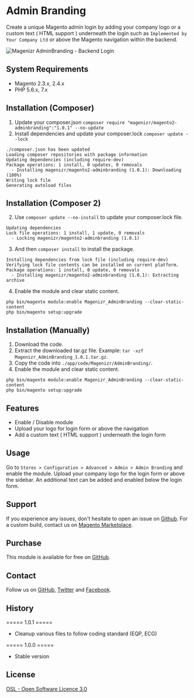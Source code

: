 # Admin Branding
Create a unique Magento admin login by adding your company logo or a custom text ( HTML support ) underneath the login such as `Implemented by Your Company Ltd` or above the Magento navigation within the backend.

![Magenizr AdminBranding - Backend Login](https://images2.imgbox.com/5f/43/XpwjZvRQ_o.png)

## System Requirements
- Magento 2.3.x, 2.4.x
- PHP 5.6.x, 7.x

## Installation (Composer)

1. Update your composer.json `composer require "magenizr/magento2-adminbranding":"1.0.1" --no-update`
2. Install dependencies and update your composer.lock `composer update --lock`

```
./composer.json has been updated
Loading composer repositories with package information
Updating dependencies (including require-dev)              
Package operations: 1 install, 0 updates, 0 removals
  - Installing magenizr/magento2-adminbranding (1.0.1): Downloading (100%)         
Writing lock file
Generating autoload files
```

## Installation (Composer 2)

2. Use `composer update --no-install` to update your composer.lock file.

```
Updating dependencies
Lock file operations: 1 install, 1 update, 0 removals
  - Locking magenizr/magento2-adminbranding (1.0.1)
```

3. And then `composer install` to install the package.

```
Installing dependencies from lock file (including require-dev)
Verifying lock file contents can be installed on current platform.
Package operations: 1 install, 0 update, 0 removals
  - Installing magenizr/magento2-adminbranding (1.0.1): Extracting archive
```

4. Enable the module and clear static content.

```
php bin/magento module:enable Magenizr_AdminBranding --clear-static-content
php bin/magento setup:upgrade
```

## Installation (Manually)
1. Download the code.
2. Extract the downloaded tar.gz file. Example: `tar -xzf Magenizr_AdminBranding_1.0.1.tar.gz`.
3. Copy the code into `./app/code/Magenizr/AdminBranding/`.
4. Enable the module and clear static content.

```
php bin/magento module:enable Magenizr_AdminBranding --clear-static-content
php bin/magento setup:upgrade
```

## Features
* Enable / Disable module
* Upload your logo for login form or above the navigation
* Add a custom text ( HTML support ) underneath the login form

## Usage
Go to `Stores > Configuration > Advanced > Admin > Admin Branding` and enable the module. Upload your company logo for the login form or above the sidebar. An additional text can be added and enabled below the login form.

## Support
If you experience any issues, don't hesitate to open an issue on [Github](https://github.com/magenizr/Magenizr_AdminBranding/issues). For a custom build, contact us on [Magento Marketplace](https://marketplace.magento.com/partner/magenizr).

## Purchase
This module is available for free on [GitHub](https://github.com/magenizr).

## Contact
Follow us on [GitHub](https://github.com/magenizr), [Twitter](https://twitter.com/magenizr) and [Facebook](https://www.facebook.com/magenizr).

## History
===== 1.0.1 =====
* Cleanup various files to follow coding standard (EQP, ECG)

===== 1.0.0 =====
* Stable version

## License
[OSL - Open Software Licence 3.0](https://opensource.org/licenses/osl-3.0.php)

